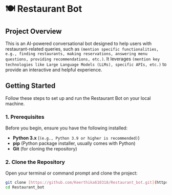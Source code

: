 # 🍽️ Restaurant Bot

## Project Overview

This is an AI-powered conversational bot designed to help users with restaurant-related queries, such as `(mention specific functionalities, e.g., finding restaurants, making reservations, answering menu questions, providing recommendations, etc.)`. It leverages `(mention key technologies like Large Language Models (LLMs), specific APIs, etc.)` to provide an interactive and helpful experience.

##  Getting Started

Follow these steps to set up and run the Restaurant Bot on your local machine.

### 1. Prerequisites

Before you begin, ensure you have the following installed:

* **Python 3.x** (`(e.g., Python 3.9 or higher is recommended)`)
* **pip** (Python package installer, usually comes with Python)
* **Git** (for cloning the repository)

### 2. Clone the Repository

Open your terminal or command prompt and clone the project:

```bash
git clone [https://github.com/Keerthika610318/Restaurant_bot.git](https://github.com/Keerthika610318/Restaurant_bot.git)
cd Restaurant_bot
